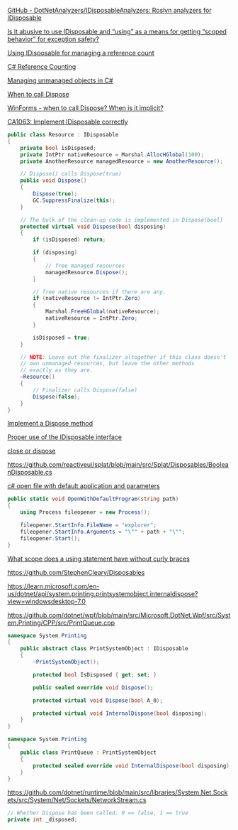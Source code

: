 [GitHub - DotNetAnalyzers/IDisposableAnalyzers: Roslyn analyzers for IDisposable](https://github.com/DotNetAnalyzers/IDisposableAnalyzers)

[Is it abusive to use IDisposable and “using” as a means for getting “scoped behavior” for exception safety?](https://stackoverflow.com/questions/2101524/is-it-abusive-to-use-idisposable-and-using-as-a-means-for-getting-scoped-beha)

[Using IDisposable for managing a reference count](https://stackoverflow.com/questions/25827668/using-idisposable-for-managing-a-reference-count)

[C# Reference Counting](https://stackoverflow.com/questions/35005219/c-sharp-reference-counting)

[Managing unmanaged objects in C#](https://medium.com/ingeniouslysimple/managing-unmanaged-objects-in-c-6c69968c60eb)

[When to call Dispose](https://blogs.msdn.microsoft.com/kimhamil/2008/11/06/when-to-call-dispose/)

[WinForms - when to call Dispose? When is it implicit?](https://stackoverflow.com/questions/22846663/winforms-when-to-call-dispose-when-is-it-implicit)

[CA1063: Implement IDisposable correctly](https://docs.microsoft.com/en-us/dotnet/fundamentals/code-analysis/quality-rules/ca1063)

```csharp
public class Resource : IDisposable
{
    private bool isDisposed;
    private IntPtr nativeResource = Marshal.AllocHGlobal(100);
    private AnotherResource managedResource = new AnotherResource();

    // Dispose() calls Dispose(true)
    public void Dispose()
    {
        Dispose(true);
        GC.SuppressFinalize(this);
    }

    // The bulk of the clean-up code is implemented in Dispose(bool)
    protected virtual void Dispose(bool disposing)
    {
        if (isDisposed) return;

        if (disposing)
        {
            // free managed resources
            managedResource.Dispose();
        }

        // free native resources if there are any.
        if (nativeResource != IntPtr.Zero)
        {
            Marshal.FreeHGlobal(nativeResource);
            nativeResource = IntPtr.Zero;
        }

        isDisposed = true;
    }

    // NOTE: Leave out the finalizer altogether if this class doesn't
    // own unmanaged resources, but leave the other methods
    // exactly as they are.
    ~Resource()
    {
        // Finalizer calls Dispose(false)
        Dispose(false);
    }
}
```

[Implement a Dispose method](https://docs.microsoft.com/en-us/dotnet/standard/garbage-collection/implementing-dispose)

[Proper use of the IDisposable interface](https://stackoverflow.com/questions/538060/proper-use-of-the-idisposable-interface)

[close or dispose](https://stackoverflow.com/questions/4153595/close-or-dispose)

https://github.com/reactiveui/splat/blob/main/src/Splat/Disposables/BooleanDisposable.cs

[c# open file with default application and parameters](https://stackoverflow.com/questions/11365984/c-sharp-open-file-with-default-application-and-parameters)

```csharp
public static void OpenWithDefaultProgram(string path)
{
    using Process fileopener = new Process();

    fileopener.StartInfo.FileName = "explorer";
    fileopener.StartInfo.Arguments = "\"" + path + "\"";
    fileopener.Start();
}
```

[What scope does a using statement have without curly braces](https://stackoverflow.com/questions/24819576/what-scope-does-a-using-statement-have-without-curly-braces)

https://github.com/StephenCleary/Disposables

https://learn.microsoft.com/en-us/dotnet/api/system.printing.printsystemobject.internaldispose?view=windowsdesktop-7.0

https://github.com/dotnet/wpf/blob/main/src/Microsoft.DotNet.Wpf/src/System.Printing/CPP/src/PrintQueue.cpp

```csharp
namespace System.Printing
{
    public abstract class PrintSystemObject : IDisposable
    {
        ~PrintSystemObject();

        protected bool IsDisposed { get; set; }

        public sealed override void Dispose();

        protected virtual void Dispose(bool A_0);

        protected virtual void InternalDispose(bool disposing);
    }
}

namespace System.Printing
{
    public class PrintQueue : PrintSystemObject
    {
        protected sealed override void InternalDispose(bool disposing);
    }
}
```

https://github.com/dotnet/runtime/blob/main/src/libraries/System.Net.Sockets/src/System/Net/Sockets/NetworkStream.cs

```csharp
// Whether Dispose has been called. 0 == false, 1 == true
private int _disposed;
```
